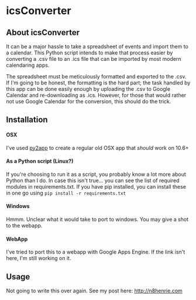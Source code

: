 icsConverter
============

## About icsConverter
It can be a major hassle to take a spreadsheet of events and import them to a calendar. This Python script intends to make that process easier by converting a .csv file to an .ics file that can be imported by most modern calendaring apps.

The spreadsheet must be meticulously formatted and exported to the .csv. If I'm going to be honest, the formatting is the hard part; the task handled by this app can be done easily enough by uploading the .csv to Google Calendar and re-downloading as .ics. However, for those that would rather not use Google Calendar for the conversion, this should do the trick.

## Installation
#### OSX
I've used [py2app](https://pypi.python.org/pypi/py2app/) to create a regular old OSX app that *should* work on 10.6+

#### As a Python script (Linux?)
If you're choosing to run it as a script, you probably know a lot more about Python than I do. In case this isn't true... you can see the list of required modules in requirements.txt. If you have pip installed, you can install these in one go using `pip install -r requirements.txt`

#### Windows
Hmmm. Unclear what it would take to port to windows. You may give a shot to the webapp.

#### WebApp
I've tried to port this to a webapp with Google Apps Engine. If the link isn't here, I'm still working on it.

## Usage
Not going to write this over again. See my post here: http://n8henrie.com